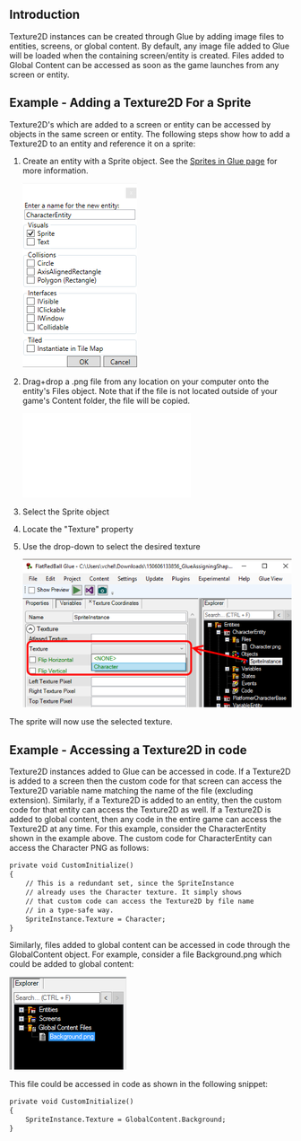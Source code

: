 ## Introduction

Texture2D instances can be created through Glue by adding image files to entities, screens, or global content. By default, any image file added to Glue will be loaded when the containing screen/entity is created. Files added to Global Content can be accessed as soon as the game launches from any screen or entity.

## Example - Adding a Texture2D For a Sprite

Texture2D's which are added to a screen or entity can be accessed by objects in the same screen or entity. The following steps show how to add a Texture2D to an entity and reference it on a sprite:

1.  Create an entity with a Sprite object. See the [Sprites in Glue page](/documentation/tools/glue-reference/objects/glue-reference-objects-sprite.md) for more information.

    ![](/media/2019-06-img_5d18b9a876102.png)

2.  Drag+drop a .png file from any location on your computer onto the entity's Files object. Note that if the file is not located outside of your game's Content folder, the file will be copied.

    [![](/wp-content/uploads/2016/07/2019-06-30_07-32-33.gif.md)](/wp-content/uploads/2016/07/2019-06-30_07-32-33.gif.md)

3.  Select the Sprite object

4.  Locate the "Texture" property

5.  Use the drop-down to select the desired texture

    ![](/media/2016-07-img_57881ea9e2cbc.png)

The sprite will now use the selected texture.

## Example - Accessing a Texture2D in code

Texture2D instances added to Glue can be accessed in code. If a Texture2D is added to a screen then the custom code for that screen can access the Texture2D variable name matching the name of the file (excluding extension). Similarly, if a Texture2D is added to an entity, then the custom code for that entity can access the Texture2D as well. If a Texture2D is added to global content, then any code in the entire game can access the Texture2D at any time. For this example, consider the CharacterEntity shown in the example above. The custom code for CharacterEntity can access the Character PNG as follows:

``` lang:c#
private void CustomInitialize()
{
    // This is a redundant set, since the SpriteInstance
    // already uses the Character texture. It simply shows
    // that custom code can access the Texture2D by file name
    // in a type-safe way.
    SpriteInstance.Texture = Character;
}
```

Similarly, files added to global content can be accessed in code through the GlobalContent object. For example, consider a file Background.png which could be added to global content:

![](/media/2016-07-img_57882064ea554.png)

This file could be accessed in code as shown in the following snippet:

``` lang:c#
private void CustomInitialize()
{
    SpriteInstance.Texture = GlobalContent.Background;
}
```

     
